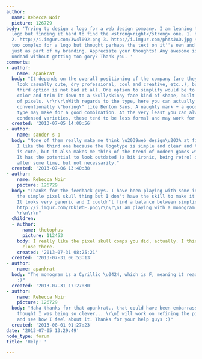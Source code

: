```yaml
---
author:
  name: Rebecca Noir
  picture: 126729
body: 'Trying to design a logo for a web design company. I am leaning towards a typographic
  logo but finding it hard to find the <strong>right</strong> one. 1. http://i.imgur.com/k5RQeB6.png
  2. http://i.imgur.com/3w4l092.png 3. http://i.imgur.com/phAsJAO.jpg (This is obviously
  too complex for a logo but thought perhaps the text on it''s own and the pixel art
  just as part of my branding. Appreciate your thoughts! Any awesome ideas for incorporating
  undead without getting too gory? Thank you. '
comments:
- author:
    name: apankrat
  body: "It depends on the overall positioning of the company (are they trying to
    look casually cute, dry professional, cool and creative, etc..), but I think the
    third option is not bad at all. One option to simplify would be to keep the zombie
    color and trim it down to a skull/skinny face kind of shape, built out of a handful
    of pixels. \r\n\r\nWith regards to the type, here you can actually try something
    conventionally \"boring\" like Benton Sans. A naughty mark + a good traditional
    type may make for a good combination. At the very least you can always try bold
    condensed varieties, these tend to be less formal and may work for your purpose."
  created: '2013-07-05 14:00:56'
- author:
    name: sander s p
  body: "None of them really make me think \u2039web design\u203A at first glance.
    I like the third one because the logotype is simple and clear and the artwork
    is cute, but it also makes me think of the trend of modern games with retro graphics.
    It has the potential to look outdated (a bit ironic, being retro) or done to death
    after some time, but not necessarily."
  created: '2013-07-06 13:40:38'
- author:
    name: Rebecca Noir
    picture: 126729
  body: "Thanks for the feedback guys. I have been playing with some ideas, I tried
    the simple pixel skull thing but I don't have the skill to make it work I think.
    It looks very generic and I couldn't find a balance between simplicity and uniqueness.
    http://i.imgur.com/rDkiWbF.png\r\n\r\nI am playing with a monogram style, http://i.imgur.com/KIKnL1X.png.
    \r\n\r\n"
  children:
  - author:
      name: thetophus
      picture: 112453
    body: I really like the pixel skull comps you did, actually. I think you're pretty
      close there.
    created: '2013-07-31 08:25:21'
  created: '2013-07-31 06:53:13'
- author:
    name: apankrat
  body: "The monogram is a Cyrillic \u0424, which is F, meaning it reads \"undeafixels\"
    :)"
  created: '2013-07-31 17:27:30'
- author:
    name: Rebecca Noir
    picture: 126729
  body: "Haha thanks for that apankrat.. that could have been embarrassing. Here I
    thought I was being so clever... \r\nI will work on refining the pixel skull version
    and see how I feel about it. Thanks for your help guys :)"
  created: '2013-08-01 01:27:23'
date: '2013-07-05 13:29:49'
node_type: forum
title: 'Help! '

---
```

